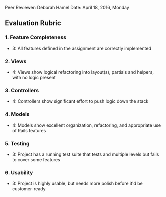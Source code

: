Peer Reviewer: Deborah Hamel
Date: April 18, 2016, Monday

## Evaluation Rubric

### 1. Feature Completeness

* 3: All features defined in the assignment are correctly implemented

### 2. Views

* 4: Views show logical refactoring into layout(s), partials and helpers, with no logic present

### 3. Controllers

* 4: Controllers show significant effort to push logic down the stack

### 4. Models

* 4: Models show excellent organization, refactoring, and appropriate use of Rails features

### 5. Testing

* 3: Project has a running test suite that tests and multiple levels but fails to cover some features

### 6. Usability

* 3: Project is highly usable, but needs more polish before it'd be customer-ready
